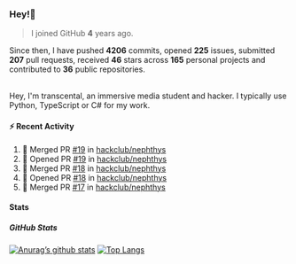 ### Hey!👋
<!-- [![Banner](banner.png)](https://dillonb07.is-a.dev) -->


> I joined GitHub **4** years ago.

Since then, I have pushed **4206** commits, opened **225** issues, submitted **207** pull requests, received **46** stars across **165** personal projects and contributed to **36** public repositories.

<br>
Hey, I'm transcental, an immersive media student and hacker. I typically use Python, TypeScript or C# for my work.

<br>

#### :zap: Recent Activity

<!--START_SECTION:activity-->
1. 🎉 Merged PR [#19](https://github.com/hackclub/nephthys/pull/19) in [hackclub/nephthys](https://github.com/hackclub/nephthys)
2. 💪 Opened PR [#19](https://github.com/hackclub/nephthys/pull/19) in [hackclub/nephthys](https://github.com/hackclub/nephthys)
3. 🎉 Merged PR [#18](https://github.com/hackclub/nephthys/pull/18) in [hackclub/nephthys](https://github.com/hackclub/nephthys)
4. 💪 Opened PR [#18](https://github.com/hackclub/nephthys/pull/18) in [hackclub/nephthys](https://github.com/hackclub/nephthys)
5. 🎉 Merged PR [#17](https://github.com/hackclub/nephthys/pull/17) in [hackclub/nephthys](https://github.com/hackclub/nephthys)
<!--END_SECTION:activity-->

#### Stats

##### GitHub Stats
[![Anurag’s github stats](https://github-readme-stats.vercel.app/api?username=transcental&show_icons=true&theme=radical)](https://github.com/transcental)
[![Top Langs](https://github-readme-stats.vercel.app/api/top-langs/?username=transcental&layout=compact&theme=radical)](https://github.com/transcental)

